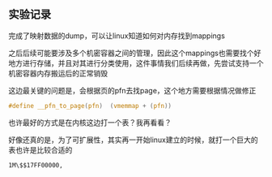 ## 实验记录
完成了映射数据的dump，可以让linux知道如何对内存找到mappings

之后后续可能要涉及多个机密容器之间的管理，因此这个mappings也需要找个好地方进行存储，并且对其进行分类使用，这件事情我们后续再做，先尝试支持一个机密容器内存搬运后的正常销毁

这边最关键的问题是，会根据页的pfn去找page，这个地方需要根据情况做修正

```C
#define __pfn_to_page(pfn)	(vmemmap + (pfn))
```
也许最好的方式是在内核这边打一个表？我再看看？

好像还真的是，为了可扩展性，其实再一开始linux建立的时候，就打一个巨大的表也许是比较合适的

```
1M\$$17FF00000, 
```